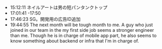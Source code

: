 
- 15:12:11 ネイルアートは男の短パンタンクトップ 
- 17:01:41 -17:50
- 17:46:23 SG。開発用の広告ID追加 
- 19:44:55 The next month will be tough month to me. A guy who just joined in our team in the my first side job seems a stronger engineer than me. Though he is in charge of mobile app part, he also seems to know something about backend or infra that I'm in charge of.  